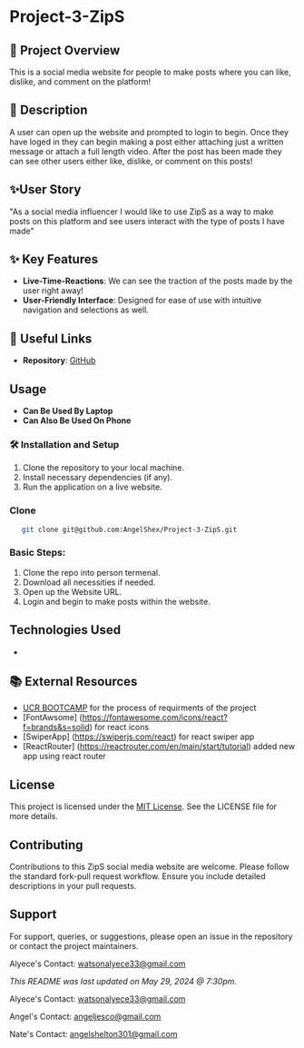 # Project-3-ZipS

## 🌟 Project Overview
This is a social media website for people to make posts where you can like, dislike, and comment on the platform!

## 📝 Description 
A user can open up the website and prompted to login to begin. Once they have loged in they can begin making a post either attaching just a written message or attach a full length video. After the post has been made they can see other users either like, dislike, or comment on this posts!

## ✨User Story
"As a social media influencer I would like to use ZipS as a way to make posts on this platform and see users interact with the type of posts I have made"

## ✨ Key Features
- **Live-Time-Reactions**: We can see the traction of the posts made by the user right away!
- **User-Friendly Interface**: Designed for ease of use with intuitive navigation and selections as well.


## 🔗 Useful Links
- **Repository**: [GitHub](https://github.com/AngelShex/Project-3-ZipS)


## Usage
- **Can Be Used By Laptop**
- **Can Also Be Used On Phone**

### 🛠️ Installation and Setup
1. Clone the repository to your local machine.
2. Install necessary dependencies (if any).
3. Run the application on a live website.


### Clone

```bash
   git clone git@github.com:AngelShex/Project-3-ZipS.git
```

### Basic Steps:
1. Clone the repo into person termenal.
2. Download all necessities if needed.
3. Open up the Website URL. 
4. Login and begin to make posts within the website.

## Technologies Used
- 


## 📚 External Resources
- [UCR BOOTCAMP](https://bootcampspot.instructure.com/courses/4877/grades) for the process of requirments of the project
- [FontAwsome] (https://fontawesome.com/icons/react?f=brands&s=solid) for react icons
- [SwiperApp] (https://swiperjs.com/react) for react swiper app
- [ReactRouter] (https://reactrouter.com/en/main/start/tutorial) added new app using react router

  
## License
This project is licensed under the [MIT License](LICENSE). See the LICENSE file for more details.

## Contributing
Contributions to this ZipS social media website are welcome. Please follow the standard fork-pull request workflow. Ensure you include detailed descriptions in your pull requests.

## Support
For support, queries, or suggestions, please open an issue in the repository or contact the project maintainers.

Alyece's Contact: watsonalyece33@gmail.com

*This README was last updated on May 29, 2024 @ 7:30pm.*

Alyece's Contact: watsonalyece33@gmail.com

Angel's Contact: angeljesco@gmail.com

Nate's Contact: angelshelton301@gmail.com
